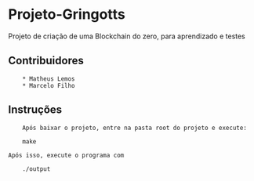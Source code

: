 # Projeto-Gringotts

Projeto de criação de uma Blockchain do zero, para aprendizado e testes

## Contribuidores

        * Matheus Lemos
        * Marcelo Filho

## Instruções
        Após baixar o projeto, entre na pasta root do projeto e execute:
```
    make
```
    Após isso, execute o programa com
```
    ./output
```

